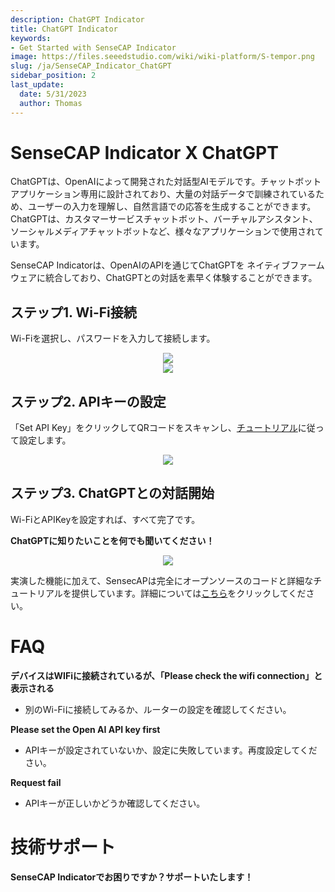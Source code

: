 ```yaml
---
description: ChatGPT Indicator
title: ChatGPT Indicator
keywords:
- Get Started with SenseCAP Indicator
image: https://files.seeedstudio.com/wiki/wiki-platform/S-tempor.png
slug: /ja/SenseCAP_Indicator_ChatGPT
sidebar_position: 2
last_update:
  date: 5/31/2023
  author: Thomas
---
```

  # **SenseCAP Indicator X ChatGPT**

ChatGPTは、OpenAIによって開発された対話型AIモデルです。チャットボットアプリケーション専用に設計されており、大量の対話データで訓練されているため、ユーザーの入力を理解し、自然言語での応答を生成することができます。ChatGPTは、カスタマーサービスチャットボット、バーチャルアシスタント、ソーシャルメディアチャットボットなど、様々なアプリケーションで使用されています。


SenseCAP Indicatorは、OpenAIのAPIを通じてChatGPTを
ネイティブファームウェアに統合しており、ChatGPTとの対話を素早く体験することができます。


## ステップ1. Wi-Fi接続

Wi-Fiを選択し、パスワードを入力して接続します。


<div align="center"><img width={480} src="https://files.seeedstudio.com/wiki/SenseCAP/SenseCAP_Indicator/SenseCAP_Indicator_9.png"/></div>


<div align="center"><img width={400} src="https://files.seeedstudio.com/wiki/SenseCAP/SenseCAP_Indicator/SenseCAP_Indicator_10.png"/></div>


## ステップ2. APIキーの設定

「Set API Key」をクリックしてQRコードをスキャンし、[チュートリアル](/Sensor/SenseCAP/SenseCAP_Indicator/Set_An_API_Key)に従って設定します。

<div align="center"><img width={480} src="https://files.seeedstudio.com/wiki/SenseCAP/SenseCAP_Indicator/apikey.png"/></div>


## ステップ3. ChatGPTとの対話開始

Wi-FiとAPIKeyを設定すれば、すべて完了です。

**ChatGPTに知りたいことを何でも聞いてください！**

<div align="center"><img width={800} src="https://files.seeedstudio.com/wiki/SenseCAP/SenseCAP_Indicator/gpt.jpg"/></div>


実演した機能に加えて、SensecAPは完全にオープンソースのコードと詳細なチュートリアルを提供しています。詳細については[こちら](/SenseCAP_Indicator_ChatGPT)をクリックしてください。


# **FAQ**

**デバイスはWIFiに接続されているが、「Please check the wifi connection」と表示される**

- 別のWi-Fiに接続してみるか、ルーターの設定を確認してください。


**Please set the Open AI API key first**

- APIキーが設定されていないか、設定に失敗しています。再度設定してください。


**Request fail**

- APIキーが正しいかどうか確認してください。


# **技術サポート**

**SenseCAP Indicatorでお困りですか？サポートいたします！**

<div class="button_tech_support_container">
<a href="https://discord.com/invite/QqMgVwHT3X" class="button_tech_support_sensecap"></a>
<a href="https://support.sensecapmx.com/portal/en/home" class="button_tech_support_sensecap3"></a>
</div>

<div class="button_tech_support_container">
<a href="mailto:support@sensecapmx.com" class="button_tech_support_sensecap2"></a>
<a href="https://github.com/Seeed-Studio/wiki-documents/discussions/69" class="button_discussion"></a>
</div>